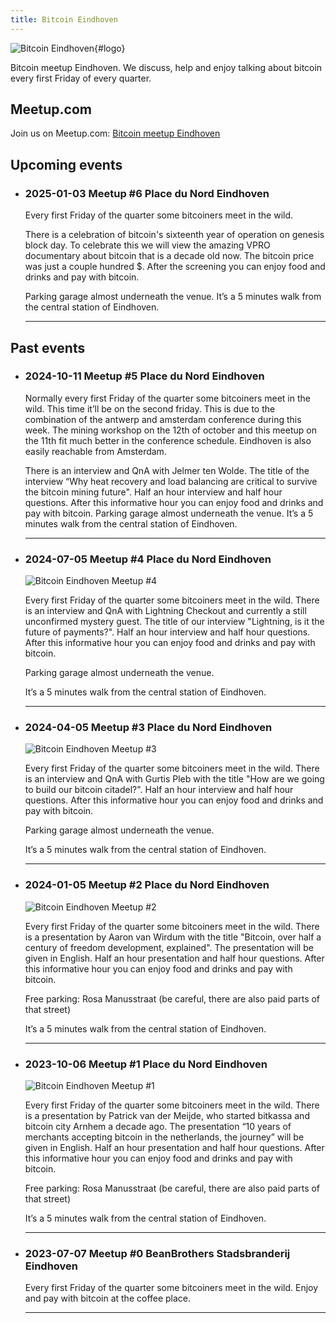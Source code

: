 ```yaml
---
title: Bitcoin Eindhoven
---
```


![Bitcoin Eindhoven](img/bitcoin_eindhoven.png){#logo}

Bitcoin meetup Eindhoven. We discuss, help and enjoy talking about bitcoin every first Friday of every quarter.

## Meetup.com

Join us on Meetup.com: [Bitcoin meetup Eindhoven](https://www.meetup.com/bitcoineindhoven/)

## Upcoming events

- ### 2025-01-03 Meetup #6 Place du Nord Eindhoven

	Every first Friday of the quarter some bitcoiners meet in the wild.

	There is a celebration of bitcoin's sixteenth year of operation on genesis block day. To celebrate this we will view the amazing VPRO documentary about bitcoin that is a decade old now. The bitcoin price was just a couple hundred $. After the screening you can enjoy food and drinks and pay with bitcoin.

	Parking garage almost underneath the venue. It’s a 5 minutes walk from the central station of Eindhoven.

    ---
    
## Past events

- ### 2024-10-11 Meetup #5 Place du Nord Eindhoven

	Normally every first Friday of the quarter some bitcoiners meet in the wild. This time it’ll be on the second friday. This is due to the combination of the antwerp and amsterdam conference during this week. The mining workshop on the 12th of october and this meetup on the 11th fit much better in the conference schedule. Eindhoven is also easily reachable from Amsterdam.

	There is an interview and QnA with Jelmer ten Wolde. The title of the interview “Why heat recovery and load balancing are critical to survive the bitcoin mining future". Half an hour interview and half hour questions. After this informative hour you can enjoy food and drinks and pay with bitcoin. Parking garage almost underneath the venue. It’s a 5 minutes walk from the central station of Eindhoven.

    ---

- ### 2024-07-05 Meetup #4 Place du Nord Eindhoven

    ![Bitcoin Eindhoven Meetup #4](img/meetup4.jpg)

    Every first Friday of the quarter some bitcoiners meet in the wild. There is an interview and QnA with Lightning Checkout and currently a still unconfirmed mystery guest. The title of our interview "Lightning, is it the future of payments?". Half an hour interview and half hour questions. After this informative hour you can enjoy food and drinks and pay with bitcoin.

    Parking garage almost underneath the venue.

    It’s a 5 minutes walk from the central station of Eindhoven.

    ---

- ### 2024-04-05 Meetup #3 Place du Nord Eindhoven

    ![Bitcoin Eindhoven Meetup #3](img/meetup3.jpg)

    Every first Friday of the quarter some bitcoiners meet in the wild. There is an interview and QnA with Gurtis Pleb with the title "How are we going to build our bitcoin citadel?". Half an hour interview and half hour questions. After this informative hour you can enjoy food and drinks and pay with bitcoin.

    Parking garage almost underneath the venue.

    It’s a 5 minutes walk from the central station of Eindhoven.

    ---

- ### 2024-01-05 Meetup #2 Place du Nord Eindhoven

    ![Bitcoin Eindhoven Meetup #2](img/meetup2.jpg)

    Every first Friday of the quarter some bitcoiners meet in the wild. There is a presentation by Aaron van Wirdum with the title "Bitcoin, over half a century of freedom development, explained". The presentation will be given in English. Half an hour presentation and half hour questions. After this informative hour you can enjoy food and drinks and pay with bitcoin.

    Free parking: Rosa Manusstraat (be careful, there are also paid parts of that street)

    It’s a 5 minutes walk from the central station of Eindhoven.

    ---

- ### 2023-10-06 Meetup #1 Place du Nord Eindhoven

    ![Bitcoin Eindhoven Meetup #1](img/meetup1.jpg)

    Every first Friday of the quarter some bitcoiners meet in the wild. There is a presentation by Patrick van der Meijde, who started bitkassa and bitcoin city Arnhem a decade ago. The presentation “10 years of merchants accepting bitcoin in the netherlands, the journey” will be given in English. Half an hour presentation and half hour questions. After this informative hour you can enjoy food and drinks and pay with bitcoin.

    Free parking: Rosa Manusstraat (be careful, there are also paid parts of that street)

    It’s a 5 minutes walk from the central station of Eindhoven.

    ---

- ### 2023-07-07 Meetup #0 BeanBrothers Stadsbranderij Eindhoven

    Every first Friday of the quarter some bitcoiners meet in the wild. Enjoy and pay with bitcoin at the coffee place.

    ---
